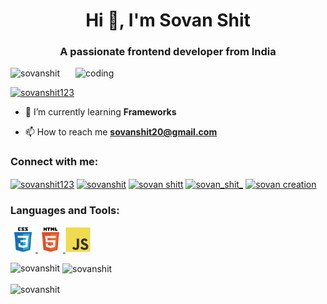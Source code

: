 <h1 align="center">Hi 👋, I'm Sovan Shit</h1>
<h3 align="center">A passionate frontend developer from India</h3>
<img align ="right" alt="coding" width="400" src="https://user-images.githubusercontent.com/55389276/140866485-8fb1c876-9a8f-4d6a-98dc-08c4981eaf70.gif">
<p align="left"> <img src="https://komarev.com/ghpvc/?username=sovanshit&label=Profile%20views&color=0e75b6&style=flat" alt="sovanshit" /> </p>

<p align="left"> <a href="https://twitter.com/sovanshit123" target="blank"><img src="https://img.shields.io/twitter/follow/sovanshit123?logo=twitter&style=for-the-badge" alt="sovanshit123" /></a> </p>

- 🌱 I’m currently learning **Frameworks**

- 📫 How to reach me **sovanshit20@gmail.com**

<h3 align="left">Connect with me:</h3>
<p align="left">
<a href="https://twitter.com/sovanshit123" target="blank"><img align="center" src="https://raw.githubusercontent.com/rahuldkjain/github-profile-readme-generator/master/src/images/icons/Social/twitter.svg" alt="sovanshit123" height="30" width="40" /></a>
<a href="https://linkedin.com/in/sovanshit" target="blank"><img align="center" src="https://raw.githubusercontent.com/rahuldkjain/github-profile-readme-generator/master/src/images/icons/Social/linked-in-alt.svg" alt="sovanshit" height="30" width="40" /></a>
<a href="https://fb.com/sovan shitt" target="blank"><img align="center" src="https://raw.githubusercontent.com/rahuldkjain/github-profile-readme-generator/master/src/images/icons/Social/facebook.svg" alt="sovan shitt" height="30" width="40" /></a>
<a href="https://instagram.com/sovan_shit_" target="blank"><img align="center" src="https://raw.githubusercontent.com/rahuldkjain/github-profile-readme-generator/master/src/images/icons/Social/instagram.svg" alt="sovan_shit_" height="30" width="40" /></a>
<a href="https://www.youtube.com/c/sovan creation" target="blank"><img align="center" src="https://raw.githubusercontent.com/rahuldkjain/github-profile-readme-generator/master/src/images/icons/Social/youtube.svg" alt="sovan creation" height="30" width="40" /></a>
</p>

<h3 align="left">Languages and Tools:</h3>
<p align="left"> <a href="https://www.w3schools.com/css/" target="_blank" rel="noreferrer"> <img src="https://raw.githubusercontent.com/devicons/devicon/master/icons/css3/css3-original-wordmark.svg" alt="css3" width="40" height="40"/> </a> <a href="https://www.w3.org/html/" target="_blank" rel="noreferrer"> <img src="https://raw.githubusercontent.com/devicons/devicon/master/icons/html5/html5-original-wordmark.svg" alt="html5" width="40" height="40"/> </a> <a href="https://developer.mozilla.org/en-US/docs/Web/JavaScript" target="_blank" rel="noreferrer"> <img src="https://raw.githubusercontent.com/devicons/devicon/master/icons/javascript/javascript-original.svg" alt="javascript" width="40" height="40"/> </a> </p>

<p><img align="left" src="https://github-readme-stats.vercel.app/api/top-langs?username=sovanshit&show_icons=true&locale=en&layout=compact" alt="sovanshit" /></p>

<p>&nbsp;<img align="center" src="https://github-readme-stats.vercel.app/api?username=sovanshit&show_icons=true&locale=en" alt="sovanshit" /></p>

<p><img align="center" src="https://github-readme-streak-stats.herokuapp.com/?user=sovanshit&" alt="sovanshit" /></p>
